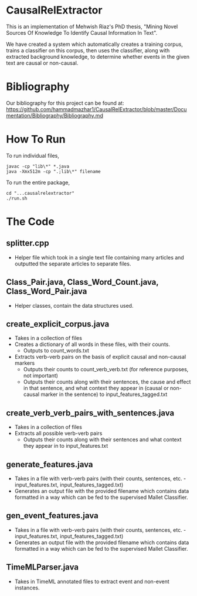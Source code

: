 CausalRelExtractor
==================

This is an implementation of Mehwish Riaz's PhD thesis, "Mining Novel Sources Of Knowledge To Identify Causal
Information In Text". 

We have created a system which automatically creates a training corpus, trains a classifier on this corpus, then uses the classifier, along with extracted background knowledge, to determine whether events in the given text are causal or non-causal.

Bibliography
============

Our bibliography for this project can be found at: https://github.com/hammadmazhar1/CausalRelExtractor/blob/master/Documentation/Bibliography/Bibliography.md

How To Run
==========

To run individual files,
	
	javac -cp "lib\*" *.java
	java -Xmx512m -cp ".;lib\*" filename

To run the entire package,

	cd "...causalrelextractor"
	./run.sh

The Code
========

splitter.cpp
------------
* Helper file which took in a single text file containing many articles and outputted the separate articles to separate files.

Class_Pair.java, Class_Word_Count.java, Class_Word_Pair.java
------------------------------------------------------------
* Helper classes, contain the data structures used.

create_explicit_corpus.java
---------------------------
* Takes in a collection of files
* Creates a dictionary of all words in these files, with their counts.
	* Outputs to count_words.txt
* Extracts verb-verb pairs on the basis of explicit causal and non-causal markers
	* Outputs their counts to count_verb_verb.txt (for reference purposes, not important)
	* Outputs their counts along with their sentences, the cause and effect in that sentence, and what context they appear in (causal or non-causal marker in the sentence) to input_features_tagged.txt

create_verb_verb_pairs_with_sentences.java
------------------------------------------
* Takes in a collection of files
* Extracts all possible verb-verb pairs
	* Outputs their counts along with their sentences and what context they appear in to input_features.txt

generate_features.java
----------------------
* Takes in a file with verb-verb pairs (with their counts, sentences, etc. - input_features.txt, input_features_tagged.txt)
* Generates an output file with the provided filename which contains data formatted in a way which can be fed to the supervised Mallet Classifier.

gen_event_features.java
-----------------------
* Takes in a file with verb-verb pairs (with their counts, sentences, etc. - input_features.txt, input_features_tagged.txt)
* Generates an output file with the provided filename which contains data formatted in a way which can be fed to the supervised Mallet Classifier.

TimeMLParser.java
-----------------
* Takes in TimeML annotated files to extract event and non-event instances.